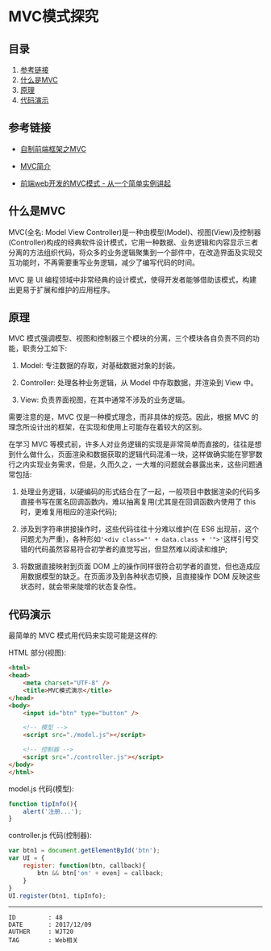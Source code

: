 
# MVC模式探究 #

## 目录 ##

1. [参考链接](#href1)
2. [什么是MVC](#href2)
3. [原理](#href3)
4. [代码演示](#href4)

## <a name="href1">参考链接</a> ##

- [自制前端框架之MVC](http://ewind.us/2017/nano-mvc/)

- [MVC简介](https://www.cnblogs.com/diyunfei/p/6752618.html)

- [前端web开发的MVC模式 - 从一个简单实例讲起](http://blog.csdn.net/guoyankun/article/details/19335065)

## <a name="href2">什么是MVC</a> ##

MVC(全名: Model View Controller)是一种由模型(Model)、视图(View)及控制器(Controller)构成的经典软件设计模式，它用一种数据、业务逻辑和内容显示三者分离的方法组织代码，将众多的业务逻辑聚集到一个部件中，在改造界面及实现交互功能时，不再需要重写业务逻辑，减少了编写代码的时间。

MVC 是 UI 编程领域中非常经典的设计模式，使得开发者能够借助该模式，构建出更易于扩展和维护的应用程序。

## <a name="href3">原理</a> ##

MVC 模式强调模型、视图和控制器三个模块的分离，三个模块各自负责不同的功能，职责分工如下:

1. Model: 专注数据的存取，对基础数据对象的封装。

2. Controller: 处理各种业务逻辑，从 Model 中存取数据，并渲染到 View 中。

3. View: 负责界面视图，在其中通常不涉及的业务逻辑。

需要注意的是，MVC 仅是一种模式理念，而非具体的规范。因此，根据 MVC 的理念所设计出的框架，在实现和使用上可能存在着较大的区别。

在学习 MVC 等模式前，许多人对业务逻辑的实现是非常简单而直接的，往往是想到什么做什么，页面渲染和数据获取的逻辑代码混淆一块，这样做确实能在寥寥数行之内实现业务需求，但是，久而久之，一大堆的问题就会暴露出来，这些问题通常包括:

1. 处理业务逻辑，以硬编码的形式结合在了一起，一般项目中数据渲染的代码多直接书写在匿名回调函数内，难以抽离复用(尤其是在回调函数内使用了 this 时，更难复用相应的渲染代码);

2. 涉及到字符串拼接操作时，这些代码往往十分难以维护(在 ES6 出现前，这个问题尤为严重)，各种形如`'<div class="' + data.class + '">'`这样引号交错的代码虽然容易符合初学者的直觉写出，但显然难以阅读和维护;

3. 将数据直接映射到页面 DOM 上的操作同样很符合初学者的直觉，但也造成应用数据模型的缺乏。在页面涉及到各种状态切换，且直接操作 DOM 反映这些状态时，就会带来陡增的状态复杂性。

## <a name="href4">代码演示</a> ##

最简单的 MVC 模式用代码来实现可能是这样的:

HTML 部分(视图):

```html
<html>
<head>
    <meta charset="UTF-8" />
    <title>MVC模式演示</title>
</head>
<body>
    <input id="btn" type="button" />

    <!-- 模型 -->
    <script src="./model.js"></script>

    <!-- 控制器 -->
    <script src="./controller.js"></script>
</body>
</html>
```

model.js 代码(模型):

```js
function tipInfo(){
    alert('注册...');
}
```

controller.js 代码(控制器):

```js
var btn1 = document.getElementById('btn');
var UI = {
    register: function(btn, callback){
        btn && btn['on' + even] = callback;
    }
}
UI.register(btn1, tipInfo);
```

---

```
ID         : 48
DATE       : 2017/12/09
AUTHER     : WJT20
TAG        : Web相关
```
